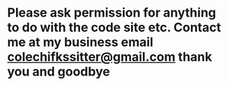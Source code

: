 # Please ask permission for anything to do with the code site etc. Contact me at my business email colechifkssitter@gmail.com thank you and goodbye
